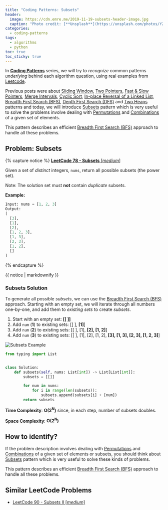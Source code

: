 ```yaml
---
title: "Coding Patterns: Subsets"
header:
  image: https://cdn.emre.me/2019-11-19-subsets-header-image.jpg
  caption: "Photo credit: [**Unsplash**](https://unsplash.com/photos/YZyYSeVQGmM)"
categories:
  - coding-patterns
tags:
  - algorithms
  - python
toc: true
toc_sticky: true
---
```


In **[Coding Patterns](https://emre.me/categories/#coding-patterns)** series, we will try to *recognize* common patterns *underlying* behind each algorithm question, using real examples from [Leetcode](https://leetcode.com/).

Previous posts were about [Sliding Window](https://emre.me/coding-patterns/sliding-window/), [Two Pointers](https://emre.me/coding-patterns/two-pointers/), [Fast & Slow Pointers](https://emre.me/coding-patterns/fast-slow-pointers/), [Merge Intervals](https://emre.me/coding-patterns/merge-intervals/), [Cyclic Sort](https://emre.me/coding-patterns/cyclic-sort/), [In-place Reversal of a Linked List](https://emre.me/coding-patterns/in-place-reversal-of-a-linked-list/), [Breadth First Search (BFS)](https://emre.me/coding-patterns/breadth-first-search/), [Depth First Search (DFS)](https://emre.me/coding-patterns/depth-first-search/) and [Two Heaps](https://emre.me/coding-patterns/two-heaps/) patterns and today, we will introduce [Subsets](https://emre.me/coding-patterns/subsets/) pattern which is very useful to solve the problems involve dealing with [Permutations](https://en.wikipedia.org/wiki/Permutation) and [Combinations](https://en.wikipedia.org/wiki/Combination) of a given set of elements.

This pattern describes an efficient [Breadth First Search (BFS)](https://emre.me/coding-patterns/breadth-first-search/) approach to handle all these problems.

## Problem: Subsets ##
{% capture notice %}
[**LeetCode 78 - Subsets** [*medium*]](https://leetcode.com/problems/subsets/)

Given a set of *distinct* integers, `nums`, return all possible subsets (the power set).

Note: The solution set must **not** contain *duplicate* subsets.

**Example:**

```python
Input: nums = [1, 2, 3]
Output:
[
  [3],
  [1],
  [2],
  [1, 2, 3],
  [1, 3],
  [2, 3],
  [1, 2],
  []
]
```

{% endcapture %}

<div class="notice--info">
  {{ notice | markdownify }}
</div>

### Subsets Solution ###

To generate all possible *subsets*, we can use the [Breadth First Search (BFS)](https://emre.me/coding-patterns/breadth-first-search/) approach. Starting with an empty set, we will iterate through all numbers one-by-one, and add them to *existing sets* to create *subsets*.

1. Start with an empty set: **[[ ]]**
2. Add `num` (**1**) to existing sets: [[ ], **[1]**]
3. Add `num` (**2**) to existing sets: [[ ], [1], **[2], [1, 2]**]
4. Add `num` (**3**) to existing sets: [[ ], [1], [2], [1, 2], **[3], [1, 3], [2, 3], [1, 2, 3]**]

![Subsets Example](https://cdn.emre.me/2019-11-19-subsets-example.png)

```python
from typing import List


class Solution:
    def subsets(self, nums: List[int]) -> List[List[int]]:
        subsets = [[]]

        for num in nums:
            for i in range(len(subsets)):
                subsets.append(subsets[i] + [num])
        return subsets
```
**Time Complexity**: **O(2<sup>N</sup>)** since, in each step, number of subsets doubles.

**Space Complexity**: **O(2<sup>N</sup>)**

## How to identify? ##
If the problem description involves dealing with [Permutations](https://en.wikipedia.org/wiki/Permutation) and [Combinations](https://en.wikipedia.org/wiki/Combination) of a given set of elements or subsets, you should think about [Subsets](https://emre.me/coding-patterns/subsets/) pattern which is very useful to solve these kinds of problems.

This pattern describes an efficient [Breadth First Search (BFS)](https://emre.me/coding-patterns/breadth-first-search/) approach to handle all these problems.


## Similar LeetCode Problems ##
* [LeetCode 90 - Subsets II [*medium*]](https://leetcode.com/problems/subsets-ii/)